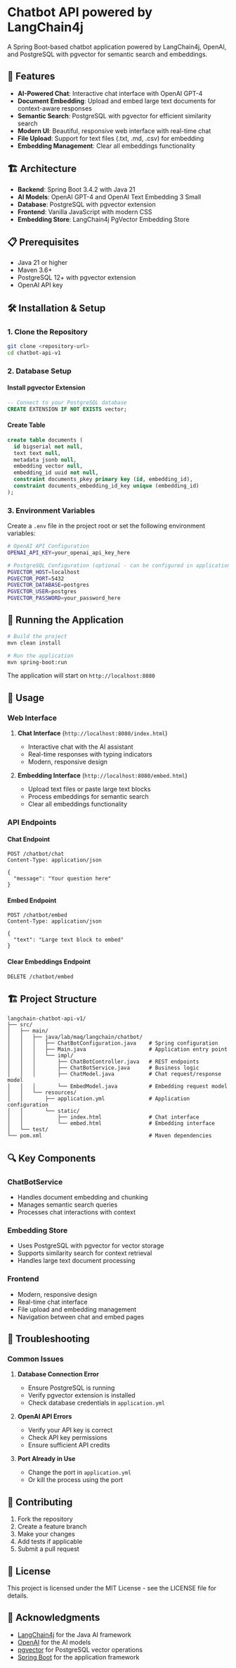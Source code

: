 # Chatbot API powered by LangChain4j

A Spring Boot-based chatbot application powered by LangChain4j, OpenAI, and PostgreSQL with pgvector for semantic search and embeddings.

## 🚀 Features

- **AI-Powered Chat**: Interactive chat interface with OpenAI GPT-4
- **Document Embedding**: Upload and embed large text documents for context-aware responses
- **Semantic Search**: PostgreSQL with pgvector for efficient similarity search
- **Modern UI**: Beautiful, responsive web interface with real-time chat
- **File Upload**: Support for text files (.txt, .md, .csv) for embedding
- **Embedding Management**: Clear all embeddings functionality

## 🏗️ Architecture

- **Backend**: Spring Boot 3.4.2 with Java 21
- **AI Models**: OpenAI GPT-4 and OpenAI Text Embedding 3 Small
- **Database**: PostgreSQL with pgvector extension
- **Frontend**: Vanilla JavaScript with modern CSS
- **Embedding Store**: LangChain4j PgVector Embedding Store

## 📋 Prerequisites

- Java 21 or higher
- Maven 3.6+
- PostgreSQL 12+ with pgvector extension
- OpenAI API key

## 🛠️ Installation & Setup

### 1. Clone the Repository

```bash
git clone <repository-url>
cd chatbot-api-v1
```

### 2. Database Setup

#### Install pgvector Extension

```sql
-- Connect to your PostgreSQL database
CREATE EXTENSION IF NOT EXISTS vector;
```

#### Create Table

```sql
create table documents (
  id bigserial not null,
  text text null,
  metadata jsonb null,
  embedding vector null,
  embedding_id uuid not null,
  constraint documents_pkey primary key (id, embedding_id),
  constraint documents_embedding_id_key unique (embedding_id)
);
```

### 3. Environment Variables

Create a `.env` file in the project root or set the following environment variables:

```bash
# OpenAI API Configuration
OPENAI_API_KEY=your_openai_api_key_here

# PostgreSQL Configuration (optional - can be configured in application.yml)
PGVECTOR_HOST=localhost
PGVECTOR_PORT=5432
PGVECTOR_DATABASE=postgres
PGVECTOR_USER=postgres
PGVECTOR_PASSWORD=your_password_here
```
## 🚀 Running the Application

```bash
# Build the project
mvn clean install

# Run the application
mvn spring-boot:run
```

The application will start on `http://localhost:8080`

## 📱 Usage

### Web Interface

1. **Chat Interface** (`http://localhost:8080/index.html`)
   - Interactive chat with the AI assistant
   - Real-time responses with typing indicators
   - Modern, responsive design

2. **Embedding Interface** (`http://localhost:8080/embed.html`)
   - Upload text files or paste large text blocks
   - Process embeddings for semantic search
   - Clear all embeddings functionality

### API Endpoints

#### Chat Endpoint
```http
POST /chatbot/chat
Content-Type: application/json

{
  "message": "Your question here"
}
```

#### Embed Endpoint
```http
POST /chatbot/embed
Content-Type: application/json

{
  "text": "Large text block to embed"
}
```

#### Clear Embeddings Endpoint
```http
DELETE /chatbot/embed
```

## 🏗️ Project Structure

```
langchain-chatbot-api-v1/
├── src/
│   ├── main/
│   │   ├── java/lab/maq/langchain/chatbot/
│   │   │   ├── ChatBotConfiguration.java    # Spring configuration
│   │   │   ├── Main.java                    # Application entry point
│   │   │   └── impl/
│   │   │       ├── ChatBotController.java   # REST endpoints
│   │   │       ├── ChatBotService.java      # Business logic
│   │   │       ├── ChatModel.java           # Chat request/response model
│   │   │       └── EmbedModel.java          # Embedding request model
│   │   └── resources/
│   │       ├── application.yml              # Application configuration
│   │       └── static/
│   │           ├── index.html               # Chat interface
│   │           └── embed.html               # Embedding interface
│   └── test/
└── pom.xml                                  # Maven dependencies
```

## 🔍 Key Components

### ChatBotService
- Handles document embedding and chunking
- Manages semantic search queries
- Processes chat interactions with context

### Embedding Store
- Uses PostgreSQL with pgvector for vector storage
- Supports similarity search for context retrieval
- Handles large text document processing

### Frontend
- Modern, responsive design
- Real-time chat interface
- File upload and embedding management
- Navigation between chat and embed pages

## 🚨 Troubleshooting

### Common Issues

1. **Database Connection Error**
   - Ensure PostgreSQL is running
   - Verify pgvector extension is installed
   - Check database credentials in `application.yml`

2. **OpenAI API Errors**
   - Verify your API key is correct
   - Check API key permissions
   - Ensure sufficient API credits

3. **Port Already in Use**
   - Change the port in `application.yml`
   - Or kill the process using the port

## 🤝 Contributing

1. Fork the repository
2. Create a feature branch
3. Make your changes
4. Add tests if applicable
5. Submit a pull request

## 📄 License

This project is licensed under the MIT License - see the LICENSE file for details.

## 🙏 Acknowledgments

- [LangChain4j](https://github.com/langchain4j/langchain4j) for the Java AI framework
- [OpenAI](https://openai.com/) for the AI models
- [pgvector](https://github.com/pgvector/pgvector) for PostgreSQL vector operations
- [Spring Boot](https://spring.io/projects/spring-boot) for the application framework 
